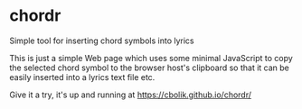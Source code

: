 # chordr
Simple tool for inserting chord symbols into lyrics

This is just a simple Web page which uses some minimal JavaScript to copy the selected chord symbol 
to the browser host's clipboard so that it can be easily inserted into a lyrics text file etc.

Give it a try, it's up and running at https://cbolik.github.io/chordr/

